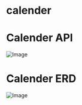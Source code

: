 # calender

# Calender API
![Image](https://github.com/user-attachments/assets/17b6dd93-e83c-43b1-8edb-24596f03cb3a)

# Calender ERD
![Image](https://github.com/user-attachments/assets/a09fb0f8-faf8-4be4-a266-e6460c30e956)
